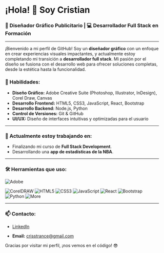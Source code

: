 # ¡Hola! 👋 Soy Cristian

### 🎨 Diseñador Gráfico Publicitario | 💻 Desarrollador Full Stack en Formación

---

¡Bienvenido a mi perfil de GitHub! Soy un **diseñador gráfico** con un enfoque en crear experiencias visuales impactantes, y actualmente estoy completando mi transición a **desarrollador full stack**. Mi pasión por el diseño se fusiona con el desarrollo web para ofrecer soluciones completas, desde la estética hasta la funcionalidad.

### 🚀 Habilidades:
- **Diseño Gráfico:** Adobe Creative Suite (Photoshop, Illustrator, InDesign), Corel Draw, Canvas
- **Desarrollo Frontend:** HTML5, CSS3, JavaScript, React, Bootstrap
- **Desarrollo Backend:** Node.js, Python
- **Control de Versiones:** Git & GitHub
- **UI/UX:** Diseño de interfaces intuitivas y optimizadas para el usuario

---

### 🌱 Actualmente estoy trabajando en:
- Finalizando mi curso de **Full Stack Development**.
- Desarrollando una **app de estadísticas de la NBA**.

---

### 🛠 Herramientas que uso:
![Adobe](https://img.shields.io/badge/Adobe-FF0000?style=for-the-badge&logo=adobe&logoColor=white)
<!--![Figma](https://img.shields.io/badge/Figma-000000?style=for-the-badge&logo=figma&logoColor=white)-->
![CorelDRAW](https://img.shields.io/badge/CorelDRAW-47A141?style=for-the-badge&logo=coreldraw&logoColor=white)
![HTML5](https://img.shields.io/badge/HTML5-E34F26?style=for-the-badge&logo=html5&logoColor=white)
![CSS3](https://img.shields.io/badge/CSS3-1572B6?style=for-the-badge&logo=css3&logoColor=white)
![JavaScript](https://img.shields.io/badge/JavaScript-F7DF1E?style=for-the-badge&logo=javascript&logoColor=black)
![React](https://img.shields.io/badge/React-61DAFB?style=for-the-badge&logo=react&logoColor=black)
![Bootstrap](https://img.shields.io/badge/Bootstrap-7952B3?style=for-the-badge&logo=bootstrap&logoColor=white)
![Python](https://img.shields.io/badge/Python-3776AB?style=for-the-badge&logo=python&logoColor=white)
![More](https://img.shields.io/badge/More...-555555?style=for-the-badge&logo=more&logoColor=white)

---

### 📫 Contacto:
- [LinkedIn](https://linkedin.com/in/crisstrance)
<!--- [Behance](https://behance.net/tu-usuario)-->
- **Email:** crisstrance@gmail.com

Gracias por visitar mi perfil, ¡nos vemos en el código! 😎

<!--
**crisstrance/crisstrance** is a ✨ _special_ ✨ repository because its `README.md` (this file) appears on your GitHub profile.

Here are some ideas to get you started:

- 🔭 I’m currently working on ...
- 🌱 I’m currently learning ...
- 👯 I’m looking to collaborate on ...
- 🤔 I’m looking for help with ...
- 💬 Ask me about ...
- 📫 How to reach me: ...
- 😄 Pronouns: ...
- ⚡ Fun fact: ...
-->
